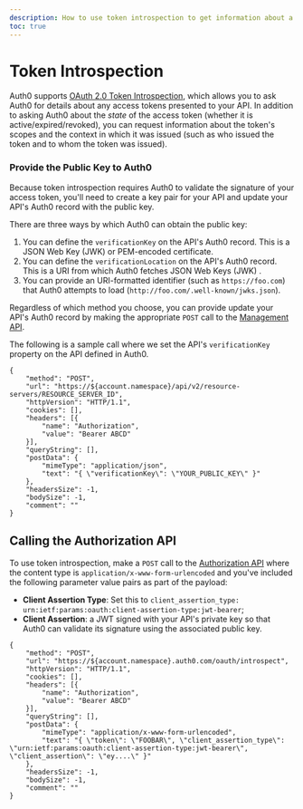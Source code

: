 ```yaml
---
description: How to use token introspection to get information about a token's authorization context
toc: true
---
```


# Token Introspection

Auth0 supports [OAuth 2.0 Token Introspection](https://tools.ietf.org/html/rfc7662), which allows you to ask Auth0 for details about any access tokens presented to your API. In addition to asking Auth0 about the *state* of the access token (whether it is active/expired/revoked), you can request information about the token's scopes and the context in which it was issued (such as who issued the token and to whom the token was issued).


### Provide the Public Key to Auth0

Because token introspection requires Auth0 to validate the signature of your access token, you'll need to create a key pair for your API and update your API's Auth0 record with the public key.

There are three ways by which Auth0 can obtain the public key:

1. You can define the `verificationKey` on the API's Auth0 record. This is a JSON Web Key (JWK) or PEM-encoded certificate.
2. You can define the `verificationLocation` on the API's Auth0 record. This is a URI from which Auth0 fetches JSON Web Keys (JWK) .
3. You can provide an URI-formatted identifier (such as `https://foo.com`) that Auth0 attempts to load (`http://foo.com/.well-known/jwks.json`).

Regardless of which method you choose, you can provide update your API's Auth0 record by making the appropriate `POST` call to the [Management API](/api/management/v2#!/Resource_Servers/patch_resource_servers_by_id).

The following is a sample call where we set the API's `verificationKey` property on the API defined in Auth0.

```har
{
	"method": "POST",
	"url": "https://${account.namespace}/api/v2/resource-servers/RESOURCE_SERVER_ID",
	"httpVersion": "HTTP/1.1",
	"cookies": [],
	"headers": [{
		"name": "Authorization",
		"value": "Bearer ABCD"
	}],
	"queryString": [],
	"postData": {
		"mimeType": "application/json",
		"text": "{ \"verificationKey\": \"YOUR_PUBLIC_KEY\" }"
	},
	"headersSize": -1,
	"bodySize": -1,
	"comment": ""
}
```

## Calling the Authorization API

To use token introspection, make a `POST` call to the [Authorization API](/api/authentication) where the content type is `application/x-www-form-urlencoded` and you've included the following parameter value pairs as part of the payload:

* **Client Assertion Type**: Set this to `client_assertion_type: urn:ietf:params:oauth:client-assertion-type:jwt-bearer`;
* **Client Assertion**: a JWT signed with your API's private key so that Auth0 can validate its signature using the associated public key.

```har
{
	"method": "POST",
	"url": "https://${account.namespace}.auth0.com/oauth/introspect",
	"httpVersion": "HTTP/1.1",
	"cookies": [],
	"headers": [{
		"name": "Authorization",
		"value": "Bearer ABCD"
	}],
	"queryString": [],
	"postData": {
		"mimeType": "application/x-www-form-urlencoded",
		"text": "{ \"token\": \"FOOBAR\", \"client_assertion_type\": \"urn:ietf:params:oauth:client-assertion-type:jwt-bearer\", \"client_assertion\": \"ey....\" }"
	},
	"headersSize": -1,
	"bodySize": -1,
	"comment": ""
}
```
